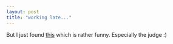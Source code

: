 ```yaml
---
layout: post
title: "working late..."
---
```

But I just found [this][1] which is rather funny. Especially the judge :)

   [1]: http://www.independent.co.uk/story.jsp?story=342639
